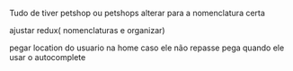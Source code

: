 Tudo de tiver petshop ou petshops alterar para a nomenclatura certa

ajustar redux( nomenclaturas e organizar)

pegar location do usuario na home caso ele não repasse pega quando ele usar o autocomplete
